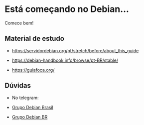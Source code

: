 # Está começando no Debian...

Comece bem!

## Material de estudo

- <https://servidordebian.org/pt/stretch/before/about_this_guide>

- <https://debian-handbook.info/browse/pt-BR/stable/>

- <https://guiafoca.org/>


## Dúvidas

   - No telegram:

   - [Grupo Debian Brasil](https://t.me/debianbrasil)

   - [Grupo Debian BR](https://t.me/debianbr)


